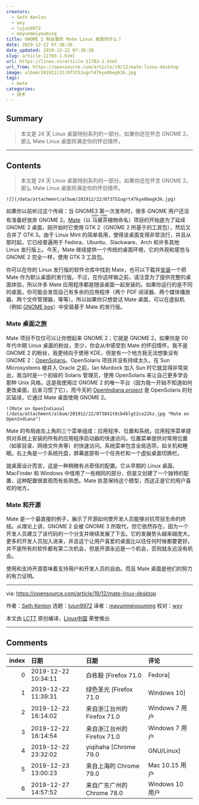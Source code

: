 ```yaml
---
creators:
  - Seth Kenlon
  - wxy
  - lujun9972
  - mayunmeiyouming
title: GNOME 2 粉丝喜欢 Mate Linux 桌面的什么？
date: 2019-12-22 07:38:38
date_updated: 2019-12-22 07:38:38
slug: article-11703-1.html
url: https://linux.cn/article-11703-1.html
url_from: https://opensource.com/article/19/12/mate-linux-desktop
image: album/201912/22/073751ugrt47kye0begk3k.jpg
tags:
  - mate
categories:
  - 技术
---
```


## Summary

> 本文是 24 天 Linux 桌面特别系列的一部分。如果你还在怀念 GNOME 2，那么 Mate Linux 桌面将满足你的怀旧情怀。

***

<!-- more -->

## Contents

> 
> 本文是 24 天 Linux 桌面特别系列的一部分。如果你还在怀念 GNOME 2，那么 Mate Linux 桌面将满足你的怀旧情怀。
> 
> 
> 

`![](/data/attachment/album/201912/22/073751ugrt47kye0begk3k.jpg)`

如果你以前听过这个传闻：当 GNOME3 第一次发布时，很多 GNOME 用户还没有准备好放弃 GNOME 2。[Mate](https://mate-desktop.org/)（以<ruby> 马黛茶 <rt>  yerba mate </rt></ruby>植物命名）项目的开始是为了延续 GNOME 2 桌面，刚开始时它使用 GTK 2（GNOME 2 所基于的工具包），然后又合并了 GTK 3。由于 Linux Mint 的简单易用，使得该桌面变得非常流行，并且从那时起，它已经普遍用于 Fedora、Ubuntu、Slackware、Arch 和许多其他 Linux 发行版上。今天，Mate 继续提供一个传统的桌面环境，它的外观和感觉与 GNOME 2 完全一样，使用 GTK 3 工具包。

你可以在你的 Linux 发行版的软件仓库中找到 Mate，也可以下载并[安装](https://mate-desktop.org/install/)一个把 Mate 作为默认桌面的发行版。不过，在你这样做之前，请注意为了提供完整的桌面体验，所以许多 Mate 应用程序都是随该桌面一起安装的。如果你运行的是不同的桌面，你可能会发现自己有多余的应用程序（两个 PDF 阅读器、两个媒体播放器、两个文件管理器，等等）。所以如果你只想尝试 Mate 桌面，可以在虚拟机（例如 [GNOME box](https://opensource.com/article/19/5/getting-started-gnome-boxes-virtualization)）中安装基于 Mate 的发行版。

### Mate 桌面之旅

Mate 项目不仅仅可以让你想起来 GNOME 2；它就是 GNOME 2。如果你是 00 年代中期 Linux 桌面的粉丝，至少，你会从中感受到 Mate 的怀旧情怀。我不是 GNOME 2 的粉丝，我更倾向于使用 KDE，但是有一个地方我无法想象没有 GNOME 2：[OpenSolaris](https://en.wikipedia.org/wiki/OpenSolaris)。OpenSolaris 项目并没有持续太久，在 Sun Microsystems 被并入 Oracle 之前，Ian Murdock 加入 Sun 时它就显得非常突出，我当时是一个初级的 Solaris 管理员，使用 OpenSolaris 来让自己更多学会那种 Unix 风格。这是我使用过 GNOME 2 的唯一平台（因为我一开始不知道如何更改桌面，后来习惯了它），而今天的 [OpenIndiana project](https://www.openindiana.org/documentation/faq/#what-is-openindiana) 是 OpenSolaris 的社区延续，它通过 Mate 桌面使用 GNOME 2。

`![Mate on OpenIndiana](/data/attachment/album/201912/22/073841t8cb4blgt2co22kz.jpg "Mate on OpenIndiana")`

Mate 的布局由左上角的三个菜单组成：应用程序、位置和系统。应用程序菜单提供对系统上安装的所有的应用程序启动器的快速访问。位置菜单提供对常用位置（如家目录、网络文件夹等）的快速访问。系统菜单包含全局选项，如关机和睡眠。右上角是一个系统托盘，屏幕底部有一个任务栏和一个虚拟桌面切换栏。

就桌面设计而言，这是一种稍微有点奇怪的配置。它从早期的 Linux 桌面、MacFinder 和 Windows 中借用了一些相同的部分，但是又创建了一个独特的配置，这种配置很直观而有些熟悉。Mate 执意保持这个模型，而这正是它的用户喜欢的地方。

### Mate 和开源

Mate 是一个最直接的例子，展示了开源如何使开发人员能够对抗项目生命的终结。从理论上讲，GNOME 2 会被 GNOME 3 所取代，但它依然存在，因为一个开发人员建立了该代码的一个分支并继续发展了下去。它的发展势头越来越庞大，更多的开发人员加入进来，并且这个让用户喜爱的桌面比以往任何时候都要更好。并不是所有的软件都有第二次机会，但是开源永远是一个机会，否则就永远没有机会。

使用和支持开源意味着支持用户和开发人员的自由。而且 Mate 桌面是他们的努力的有力证明。

---

via: <https://opensource.com/article/19/12/mate-linux-desktop>

作者：[Seth Kenlon](https://opensource.com/users/seth) 选题：[lujun9972](https://github.com/lujun9972) 译者：[mayunmeiyouming](https://github.com/mayunmeiyouming) 校对：[wxy](https://github.com/wxy)

本文由 [LCTT](https://github.com/LCTT/TranslateProject) 原创编译，[Linux中国](https://linux.cn/) 荣誉推出

***

## Comments

|   index | 日期                | 日期                                       | 评论                                                                    |
|--------:|:--------------------|:-------------------------------------------|:------------------------------------------------------------------------|
|       0 | 2019-12-22 10:34:11 | 白栋毅 [Firefox 71.0|Fedora]               | Mate也就适合对GNOME2有执念的人吧。                                      |
|       1 | 2019-12-22 11:39:31 | 绿色圣光 [Firefox 71.0|Windows 10]         | 还是有点怀念的。GNOME 3 刚开始的时候，问题太多，我也用过一段时间 Mate。 |
|       2 | 2019-12-22 16:14:02 | 来自浙江台州的 Firefox 71.0|Windows 7 用户 | KDE在是桌面未来。                                                       |
|       3 | 2019-12-22 16:14:54 | 来自浙江台州的 Firefox 71.0|Windows 7 用户 | KDE才是桌面未来。KDE才是桌面未来。KDE才是桌面未来。重要事情说3遍。      |
|       4 | 2019-12-22 23:32:02 | yiqihaha [Chrome 79.0|GNU/Linux]           | 为什么这么说呢，基于哪些方面                                            |
|       5 | 2019-12-23 13:00:23 | 来自上海的 Chrome 79.0|Mac 10.15 用户      | 我喜欢Gnome3                                                            |
|       6 | 2019-12-27 14:57:52 | 来自广东广州的 Chrome 78.0|Windows 10 用户 | 还是很稳定的                                                            |
